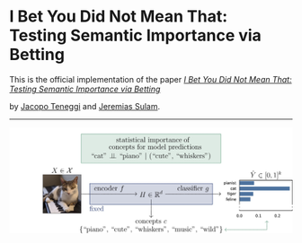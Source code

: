 # I Bet You Did Not Mean That:<br/>Testing Semantic Importance via Betting

This is the official implementation of the paper [*I Bet You Did Not Mean That: Testing Semantic Importance via Betting*]()

by [Jacopo Teneggi](https://jacopoteneggi.github.io) and [Jeremias Sulam](https://sites.google.com/view/jsulam).

---

![A pictorial representation of the problem setup](assets/setup_notitle.jpg)

